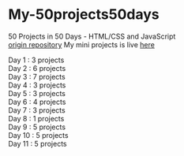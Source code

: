 # My-50projects50days
50 Projects in 50 Days - HTML/CSS and JavaScript  
[origin repository](https://github.com/bradtraversy/50projects50days)
My mini projects is live [here](https://anas-asimi.github.io/My-50projects50days/)

Day 1   : 3 projects   
Day 2   : 6 projects   
Day 3   : 7 projects   
Day 4   : 3 projects   
Day 5   : 3 projects   
Day 6   : 4 projects   
Day 7   : 3 projects   
Day 8   : 1 projects   
Day 9   : 5 projects   
Day 10  : 5 projects   
Day 11  : 5 projects   
